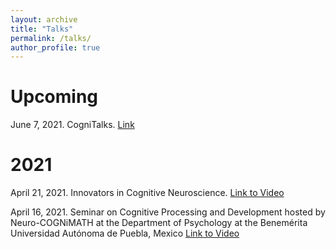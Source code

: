 ```yaml
---
layout: archive
title: "Talks"
permalink: /talks/
author_profile: true
---
```


Upcoming
======

June 7, 2021. CogniTalks. <a href="https://cognito-uva.com/cognitalks/" target="_blank">Link</a>

2021
======

April 21, 2021. Innovators in Cognitive Neuroscience. <a href="https://www.youtube.com/watch?v=ZvimRyCPa2k&ab_channel=InnovatorsCogNeuro" target="_blank">Link to Video</a>

April 16, 2021. Seminar on Cognitive Processing and Development hosted by Neuro-COGNiMATH at the Department of Psychology at the Benemérita Universidad Autónoma de Puebla, Mexico <a href="https://www.youtube.com/watch?v=dDM5BGirBH0&ab_channel=RogelioQuintana-Administraci%C3%B3ndeGSuite" target="_blank">Link to Video</a>
